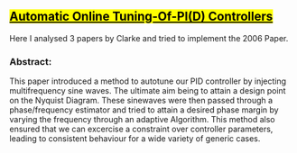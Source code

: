 ## <mark><u>Automatic Online Tuning-Of-PI(D) Controllers</u></mark>

Here I analysed 3 papers by Clarke and tried to implement the 2006 Paper.

### Abstract:

This paper introduced a method to autotune our PID controller by injecting multifrequency sine waves. The ultimate aim being to attain a design point on the Nyquist Diagram. These sinewaves were then passed through a phase/frequency estimator and tried to attain a desired phase margin by varying the frequency through an adaptive Algorithm. This method also ensured that we can excercise a constraint over controller parameters, leading to consistent behaviour for a wide variety of generic cases.
